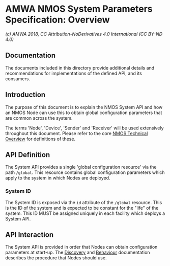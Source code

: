# AMWA NMOS System Parameters Specification: Overview

_(c) AMWA 2018, CC Attribution-NoDerivatives 4.0 International (CC BY-ND 4.0)_

## Documentation

The documents included in this directory provide additional details and recommendations for implementations of the defined API, and its consumers.

## Introduction

The purpose of this document is to explain the NMOS System API and how an NMOS Node can use this to obtain global configuration parameters that are common across the system.

The terms 'Node', 'Device', 'Sender' and 'Receiver' will be used extensively throughout this document. Please refer to the core [NMOS Technical Overview](https://github.com/AMWA-TV/nmos/blob/master/NMOS%20Technical%20Overview.md) for definitions of these.

## API Definition

The System API provides a single 'global configuration resource' via the path `/global`. This resource contains global configuration parameters which apply to the system in which Nodes are deployed.

### System ID

The System ID is exposed via the `id` attribute of the `/global` resource. This is the ID of the system and is expected to be constant for the "life" of the system. This ID MUST be assigned uniquely in each facility which deploys a System API.

## API Interaction

The System API is provided in order that Nodes can obtain configuration parameters at start-up.
The [Discovery](Discovery.md) and [Behaviour](Behaviour.md) documentation describes the procedure that Nodes should use.
